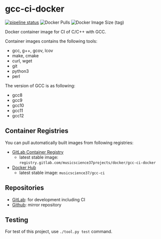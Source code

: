 # gcc-ci-docker

[![pipeline status](https://gitlab.com/MusicScience37Projects/docker/gcc-ci-docker/badges/main/pipeline.svg)](https://gitlab.com/MusicScience37Projects/docker/gcc-ci-docker/-/commits/main)
![Docker Pulls](https://img.shields.io/docker/pulls/musicscience37/gcc-ci)
![Docker Image Size (tag)](https://img.shields.io/docker/image-size/musicscience37/gcc-ci/latest)

Docker container image for CI of C/C++ with GCC.

Container images contains the following tools:

- gcc, g++, gcov, lcov
- make, cmake
- curl, wget
- git
- python3
- perl

The version of GCC is as following:

- gcc8
- gcc9
- gcc10
- gcc11
- gcc12

## Container Registries

You can pull automatically built images from following registries:

- [GitLab Container Registry](https://gitlab.com/MusicScience37Projects/docker/gcc-ci-docker/container_registry)
  - latest stable image: `registry.gitlab.com/musicscience37projects/docker/gcc-ci-docker`
- [Docker Hub](https://hub.docker.com/r/musicscience37/gcc-ci)
  - latest stable image: `musicscience37/gcc-ci`

## Repositories

- [GitLab](https://gitlab.com/MusicScience37Projects/docker/gcc-ci-docker):
  for development including CI
- [Github](https://github.com/MusicScience37/gcc-ci-docker):
  mirror repository

## Testing

For test of this project,
use `./tool.py test` command.
